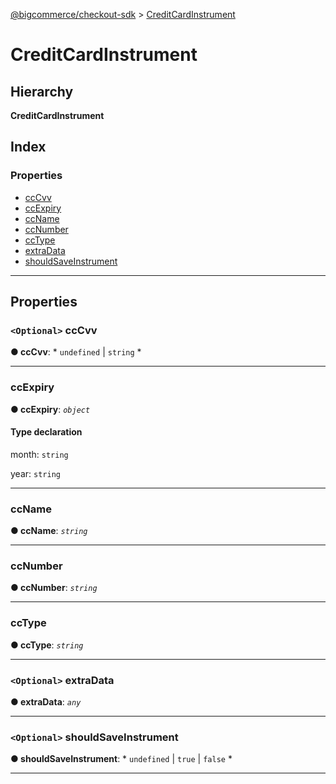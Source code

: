 [@bigcommerce/checkout-sdk](../README.md) > [CreditCardInstrument](../interfaces/creditcardinstrument.md)

# CreditCardInstrument

## Hierarchy

**CreditCardInstrument**

## Index

### Properties

* [ccCvv](creditcardinstrument.md#cccvv)
* [ccExpiry](creditcardinstrument.md#ccexpiry)
* [ccName](creditcardinstrument.md#ccname)
* [ccNumber](creditcardinstrument.md#ccnumber)
* [ccType](creditcardinstrument.md#cctype)
* [extraData](creditcardinstrument.md#extradata)
* [shouldSaveInstrument](creditcardinstrument.md#shouldsaveinstrument)

---

## Properties

<a id="cccvv"></a>

### `<Optional>` ccCvv

**● ccCvv**: * `undefined` &#124; `string`
*

___
<a id="ccexpiry"></a>

###  ccExpiry

**● ccExpiry**: *`object`*

#### Type declaration

 month: `string`

 year: `string`

___
<a id="ccname"></a>

###  ccName

**● ccName**: *`string`*

___
<a id="ccnumber"></a>

###  ccNumber

**● ccNumber**: *`string`*

___
<a id="cctype"></a>

###  ccType

**● ccType**: *`string`*

___
<a id="extradata"></a>

### `<Optional>` extraData

**● extraData**: *`any`*

___
<a id="shouldsaveinstrument"></a>

### `<Optional>` shouldSaveInstrument

**● shouldSaveInstrument**: * `undefined` &#124; `true` &#124; `false`
*

___


